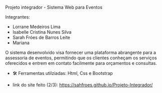 Projeto integrador - Sistema Web para Eventos 

 Integrantes:

- Lorrane Medeiros Lima
- Isabelle Cristina Nunes Silva
- Sarah Fróes de Barros Leite
- Mariana


O sistema desenvolvido visa fornecer uma plataforma abrangente para a assessoria de eventos, permitindo que os clientes conheçam os serviços oferecidos e entrem em contato facilmente para orçamentos e consultas.

- 🛠️ Ferramentas utilziadas: Html, Css e Bootstrap


- link do site feito (2/3): https://sahfroes.github.io/Projeto-Integrador/
